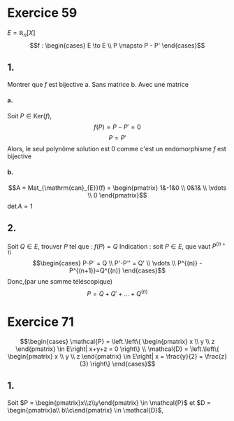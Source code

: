 # Exercice 59
$E = \mathbb{R}_{n}[X]$
$$f : \begin{cases}
E \to E \\
P \mapsto P - P'
\end{cases}$$
## 1.
Montrer que $f$ est bijective
a. Sans matrice
b. Avec une matrice

#### a.
Soit $P \in \mathrm{Ker}(f)$, 
$$f(P) = P-P' = 0$$
$$P = P'$$
Alors, le seul polynôme solution est $0$
comme c'est un endomorphisme $f$ est bijective

#### b.
$$A = Mat_{\mathrm{can}_{E}}(f) = \begin{pmatrix}
1&-1&0 \\
0&1& \\
\vdots \\
0
\end{pmatrix}$$
$\det A = 1$

## 2.
Soit $Q \in E$, trouver $P$ tel que : $f(P) = Q$
Indication : soit $P \in E$, que vaut $P^{(n+1)}$
$$\begin{cases}
P-P' = Q \\
P'-P'' = Q' \\
\vdots \\
P^{(n)} - P^{(n+1)}=Q^{(n)}
\end{cases}$$
Donc,(par une somme téléscopique)
$$P = Q+Q'+ \dots + Q^{(n)}$$

# Exercice 71
$$\begin{cases}
\mathcal{P} = \left.\left\{ \begin{pmatrix}
x \\
y \\
z
\end{pmatrix} \in E\right| x+y+z  = 0 \right\} \\
\mathcal{D} = \left.\left\{ \begin{pmatrix}
x \\
y \\
z
\end{pmatrix} \in E\right| x = \frac{y}{2} = \frac{z}{3} \right\}
\end{cases}$$
## 1.
Soit $P = \begin{pmatrix}x\\z\\y\end{pmatrix} \in \mathcal{P}$ et $D = \begin{pmatrix}a\\ b\\c\end{pmatrix} \in \mathcal{D}$, 
$$$$
